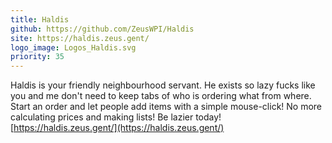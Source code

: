 ```yaml
---
title: Haldis
github: https://github.com/ZeusWPI/Haldis
site: https://haldis.zeus.gent/
logo_image: Logos_Haldis.svg
priority: 35
---
```


Haldis is your friendly neighbourhood servant. He exists so lazy fucks like you and me don't need to keep tabs of who is ordering what from where. Start an order and let people add items with a simple mouse-click! No more calculating prices and making lists! Be lazier today! [https://haldis.zeus.gent/](https://haldis.zeus.gent/)
